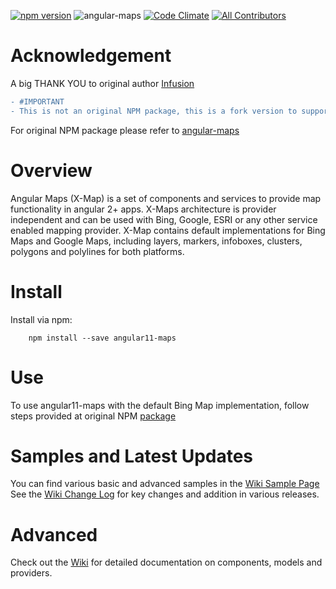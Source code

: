 [![npm version](https://badge.fury.io/js/angular-maps.svg)](https://www.npmjs.com/package/angular11-maps) ![angular-maps](https://img.shields.io/npm/dm/angular11-maps.svg) [![Code Climate](https://codeclimate.com/github/infusion-code/angular-maps/badges/gpa.svg)](https://codeclimate.com/github/infusion-code/angular11-maps) [![All Contributors](https://img.shields.io/badge/all_contributors-1-orange.svg?style=flat-square)](#contributors)

# Acknowledgement

A big THANK YOU to original author [Infusion](https://github.com/infusion-code)

```diff
- #IMPORTANT
- This is not an original NPM package, this is a fork version to support Angular 11.
```
For original NPM package please refer to [angular-maps](https://www.npmjs.com/package/angular-maps)

# Overview
Angular Maps (X-Map) is a set of components and services to provide map functionality in angular 2+ apps. X-Maps architecture is provider independent and can be used with Bing, Google, ESRI or any other service enabled mapping provider. X-Map contains default implementations for Bing Maps and Google Maps, including layers, markers, infoboxes, clusters, polygons and polylines for both platforms.

# Install
Install via npm:

```
    npm install --save angular11-maps
```
# Use
To use angular11-maps with the default Bing Map implementation, follow steps provided at original NPM [package]((https://www.npmjs.com/package/angular-maps))

# Samples and Latest Updates
 You can find various basic and advanced samples in the [Wiki Sample Page](https://github.com/infusion-code/angular-maps/wiki/Samples)
 See the [Wiki Change Log](https://github.com/infusion-code/angular-maps/wiki/Change-Log) for key changes and addition in various releases. 

# Advanced

Check out the [Wiki](https://github.com/infusion-code/angular-maps/wiki) for detailed documentation on components, models and providers. 
